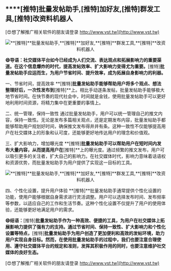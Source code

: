 ## ****[推特]**批量发帖助手,**[推特]**加好友,**[推特]**群发工具,**[推特]**改资料机器人**

[😍想了解推广相关软件的朋友请登录 http://www.vst.tw](http://www.vst.tw)

 <center><img src="https://vst.tw/MP4/tuiguang/png/2.png" alt="**[推特]**批量发帖助手,**[推特]**加好友,**[推特]**群发工具,**[推特]**改资料机器人"></center>

**😄导语：社交媒体平台如今已经成为人们交流、表达观点和拓展影响力的重要渠道。在这个信息爆炸的时代，提高发帖效率、扩大影响力变得尤为重要。**[推特]**批量发帖助手应运而生，为用户节省时间、提升效率，成为拓展自身影响力的利器。**

一、节省时间，提高效率
**[推特]**批量发帖助手能够帮助用户将多个观点、想法整理好后，一次性发布到**[推特]**上。相比手动逐条发帖，批量发帖助手能够极大地节省时间。在快节奏的现代社会中，时间就是金钱，使用批量发帖助手可以更好地利用时间资源，将精力集中在更重要的事情上。

二、统一管理，保持一致性
通过批量发帖助手，用户可以统一管理自己的推文内容，保持一致性。无论是发布多篇相关观点，还是定期发布内容，批量发帖助手都能够帮助用户规划好时间，确保推文发布得井井有条。这种一致性不仅能够提高用户在社交媒体上的形象和认可度，还能够更好地传达用户的理念和价值观。

三、扩大影响力，增加曝光度
**[推特]**批量发帖助手可以帮助用户在短时间内发布大量内容，从而提高用户在**[推特]**上的曝光度。通过频繁的推文发布，用户可以吸引更多的关注者，扩大自己的影响力。在社交媒体时代，影响力意味着话语权和资源优势，而批量发帖助手为用户提供了实现这一目标的工具。

 <center><img src="https://vst.tw/MP4/tuiguang/png/0.png" alt="**[推特]**批量发帖助手,**[推特]**加好友,**[推特]**群发工具,**[推特]**改资料机器人"></center>

四、个性化设置，提升用户体验
**[推特]**批量发帖助手通常提供个性化设置的功能，使用户能够根据自身需求进行灵活调整。用户可以选择发布时间、发布频率等参数，以适应自己的工作和生活节奏。这种个性化设置不仅提升了用户的使用体验，还能够更好地满足用户的需求。

**😄结语：**[推特]**批量发帖助手作为一种高效、便捷的工具，为用户在社交媒体上拓展影响力提供了强有力的支持。通过节省时间、保持一致性、扩大影响力和个性化设置等特点，**[推特]**批量发帖助手为用户创造了更加便利和高效的发帖环境，助力用户实现自身目标。然而，在使用批量发帖助手的过程中，我们也要注意合理使用、遵守社交媒体平台的规定和准则，发挥其积极作用的同时，也要注意维护社交媒体的良好生态。**

[😍想了解推广相关软件的朋友请登录 http://www.vst.tw](http://www.vst.tw)



